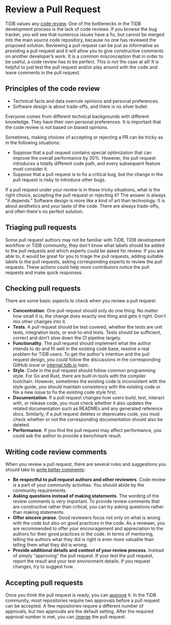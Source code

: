 # Review a Pull Request

TiDB values any [code review](https://en.wikipedia.org/wiki/Code_review). One of the bottlenecks in the TiDB development process is the lack of code reviews. If you browse the bug tracker, you will see that numerous issues have a fix, but cannot be merged into the main source code repository, because no one has reviewed the proposed solution. Reviewing a pull request can be just as informative as providing a pull request and it will allow you to give constructive comments on another developer’s work. It is a common misconception that in order to be useful, a code review has to be perfect. This is not the case at all! It is helpful to just test the pull request and/or play around with the code and leave comments in the pull request.

## Principles of the code review

- Technical facts and data overrule opinions and personal preferences.
- Software design is about trade-offs, and there is no silver bullet.

Everyone comes from different technical backgrounds with different knowledge. They have their own personal preferences. It is important that the code review is not based on biased opinions.

Sometimes, making choices of accepting or rejecting a PR can be tricky as in the following situations: 

  - Suppose that a pull request contains special optimization that can improve the overall performance by 30%. However, the pull request introduces a totally different code path, and every subsequent feature must consider it.
  - Suppose that a pull request is to fix a critical bug, but the change in the pull request is risky to introduce other bugs.

If a pull request under your review is in these tricky situations, what is the right choice, accepting the pull request or rejecting it? The answer is always "it depends." Software design is more like a kind of art than technology. It is about aesthetics and your taste of the code. There are always trade-offs, and often there's no perfect solution.

## Triaging pull requests

Some pull request authors may not be familiar with TiDB, TiDB development workflow or TiDB community, they don't know what labels should be added to the pull requests and which experts could be asked for review. If you are able to, it would be great for you to triage the pull requests, adding suitable labels to the pull requests, asking corresponding experts to review the pull requests. These actions could help more contributors notice the pull requests and make quick responses.

## Checking pull requests

There are some basic aspects to check when you review a pull request:

  - **Concentration**. One pull request should only do one thing. No matter how small it is, the change does exactly one thing and gets it right. Don't mix other changes into it.
  - **Tests**. A pull request should be test covered, whether the tests are unit tests, integration tests, or end-to-end tests. Tests should be sufficient, correct and don't slow down the CI pipeline largely.
  - **Functionality**. The pull request should implement what the author intends to do and fit well in the existing code base, resolve a real problem for TiDB users. To get the author's intention and the pull request design, you could follow the discussions in the corresponding GitHub issue or [internal.tidb.io](https://internals.tidb.io) topic.
  - **Style**. Code in the pull request should follow common programming style. For Go and Rust, there are built-in tools with the compiler toolchain. However, sometimes the existing code is inconsistent with the style guide, you should maintain consistency with the existing code or file a new issue to fix the existing code style first.
  - **Documentation**. If a pull request changes how users build, test, interact with, or release code, you must check whether it also updates the related documentation such as READMEs and any generated reference docs. Similarly, if a pull request deletes or deprecates code, you must check whether or not the corresponding documentation should also be deleted.
  - **Performance**. If you find the pull request may affect performance, you could ask the author to provide a benchmark result.

## Writing code review comments

When you review a pull request, there are several rules and suggestions you should take to [write better comments](https://docs.github.com/en/github/collaborating-with-pull-requests/reviewing-changes-in-pull-requests/commenting-on-a-pull-request):

  - **Be respectful to pull request authors and other reviewers**. Code review is a part of your community activities. You should abide by the community requirements.
  - **Asking questions instead of making statements**. The wording of the review comments is very important. To provide review comments that are constructive rather than critical, you can try asking questions rather than making statements.
  - **Offer sincere praise**. Good reviewers focus not only on what is wrong with the code but also on good practices in the code. As a reviewer, you are recommended to offer your encouragement and appreciation to the authors for their good practices in the code. In terms of mentoring, telling the authors what they did is right is even more valuable than telling them what they did is wrong.
  - **Provide additional details and context of your review process**. Instead of simply "approving" the pull request. If your test the pull request, report the result and your test environment details. If you request changes, try to suggest how.

## Accepting pull requests
Once you think the pull request is ready, you can [approve](https://docs.github.com/en/github/collaborating-with-pull-requests/reviewing-changes-in-pull-requests/approving-a-pull-request-with-required-reviews) it. In the TiDB community, most repositories require two approvals before a pull request can be accepted. A few repositories require a different number of approvals, but two approvals are the default setting. After the required approval number is met, you can [/merge](https://prow.tidb.io/command-help?repo=pingcap%2Ftidb#merge) the pull request.
